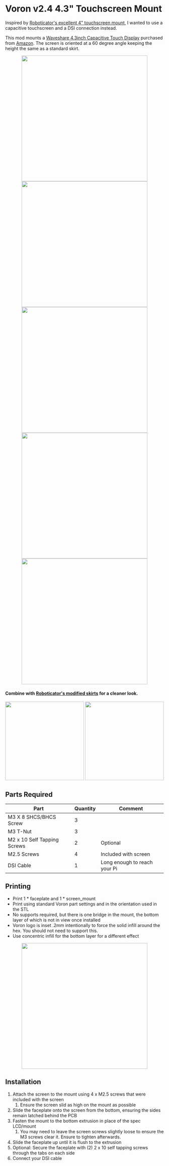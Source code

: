 # Voron v2.4 4.3" Touchscreen Mount

Inspired by [Roboticator's excellent 4" touchscreen mount](../../roboticator24/4inch_touchscreen_mount_for_v2.4), I wanted to use a capacitive touchscreen and a DSI connection instead.

This mod mounts a [Waveshare 4.3inch Capacitive Touch Display](https://www.waveshare.com/4.3inch-dsi-lcd.htm) purchased from [Amazon](https://smile.amazon.com/gp/product/B083TG7Y9B/).  The screen is oriented at a 60 degree angle keeping the height the same as a standard skirt.

<div align="center">
    <img src="images/CAD_front_profile.png" height="400">
    <img src="images/CAD_side_profile.png" height="400">
    <img src="images/CAD_offset_profile.png" height="400">
    <img src="images/CAD_mount_side_profile_angle.png" height="400">
    <img src="images/CAD_mount_offset_profile.png" height="400">
</div>


#### Combine with [Roboticator's modified skirts](https://github.com/roboticator24/VoronUsers/tree/master/printer_mods/roboticator24/front%2Brear_skirts_for_v2.4) for a cleaner look.

<div align="center">
    <img src="images/Mounted_1.jpg" height="250">
    <img src="images/Mounted_2.jpg" height="250">
</div>

## Parts Required
| Part | Quantity | Comment|
|------|------|--------|
| M3 X 8 SHCS/BHCS Screw | 3 | |
| M3 T-Nut | 3 | |
| M2 x 10 Self Tapping Screws | 2 | Optional |
| M2.5 Screws | 4 | Included with screen |
| DSI Cable | 1 | Long enough to reach your Pi |

## Printing
- Print 1 * faceplate and 1 * screen_mount
- Print using standard Voron part settings and in the orientation used in the STL
- No supports required, but there is one bridge in the mount, the bottom layer of which is not in view once installed
- Voron logo is inset .2mm intentionally to force the solid infill around the hex.  You should not need to support this.
- Use concentric infill for the bottom layer for a different effect

<div align="center">
    <img src="images/Voron_logo.jpg" height="400">
</div>


## Installation
1. Attach the screen to the mount using 4 x M2.5 screws that were included with the screen
   1. Ensure the screen slid as high on the mount as possible
2. Slide the faceplate onto the screen from the bottom, ensuring the sides remain latched behind the PCB
3. Fasten the mount to the bottom extrusion in place of the spec LCD/mount
   1. You may need to leave the screen screws slightly loose to ensure the M3 screws clear it.  Ensure to tighten afterwards.
4. Slide the faceplate up until it is flush to the extrusion
5. Optional: Secure the faceplate with (2) 2 x 10 self tapping screws through the tabs on each side
6. Connect your DSI cable